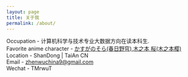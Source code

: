 ```yaml
---
layout: page
title: 关于我
permalink: /about/
---
```


Occupation - 计算机科学与技术专业大数据方向在读本科生.  
Favorite anime character - <a href="https://zh.moegirl.org/%E6%98%A5%E6%97%A5%E9%87%8E%E7%A9%B9">かすがのそら(春日野穹)</a>,<a href="https://zh.moegirl.org/%E6%9C%A8%E4%B9%8B%E6%9C%AC%E6%A8%B1">木之本 桜(木之本樱)</a>  
Location - ShanDong | TaiAn CN  
Email - zhenwuchina9@gmail.com  
Wechat - TMrwuT  

